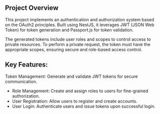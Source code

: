## Project Overview
This project implements an authentication and authorization system based on the OAuth2 principles. Built using NestJS, it leverages JWT (JSON Web Token) for token generation and Passport.js for token validation.

The generated tokens include user roles and scopes to control access to private resources. To perform a private request, the token must have the appropriate scopes, ensuring secure and role-based access control.

## Key Features:

Token Management: Generate and validate JWT tokens for secure communication.
- Role Management: Create and assign roles to users for fine-grained authorization.
- User Registration: Allow users to register and create accounts.
- User Login: Authenticate users and issue tokens upon successful login.

